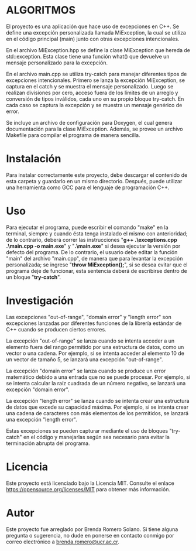 # ALGORITMOS

El proyecto es una aplicación que hace uso de excepciones en C++. Se define una excepción personalizada llamada MiException, la cual se utiliza en el código principal (main) junto con otras excepciones intencionales.

En el archivo MiException.hpp se define la clase MiException que hereda de std::exception. Esta clase tiene una función what() que devuelve un mensaje personalizado para la excepción.

En el archivo main.cpp se utiliza try-catch para manejar diferentes tipos de excepciones intencionales. Primero se lanza la excepción MiException, se captura en el catch y se muestra el mensaje personalizado. Luego se realizan divisiones por cero, acceso fuera de los límites de un arreglo y conversión de tipos inválidos, cada uno en su propio bloque try-catch. En cada caso se captura la excepción y se muestra un mensaje genérico de error.

Se incluye un archivo de configuración para Doxygen, el cual genera documentación para la clase MiException. Además, se provee un archivo Makefile para compilar el programa de manera sencilla.

# Instalación
Para instalar correctamente este proyecto, debe descargar el contenido de esta carpeta y guardarlo en un mismo directorio. Después, puede utilizar una herramienta como GCC para el lenguaje de programación C++.

# Uso
Para ejecutar el programa, puede escribir el comando "make" en la terminal, siempre y cuando ésta tenga instalado el mismo con anterioridad; de lo contrario, deberá correr las instrucciones "**g++ .\exceptions.cpp .\main.cpp -o main.exe**" y "**.\main.exe**" si desea ejecutar la versión por defecto del programa. De lo contrario, el usuario debe editar la función "main" del archivo "main.cpp", de manera que para levantar la excepción personalizada; se ingrese "**throw MiException();**", si se desea evitar que el programa deje de funcionar, esta sentencia deberá de escribirse dentro de un bloque "**try-catch**".

# Investigación

Las excepciones "out-of-range", "domain error" y "length error" son excepciones lanzadas por diferentes funciones de la librería estándar de C++ cuando se producen ciertos errores.

La excepción "out-of-range" se lanza cuando se intenta acceder a un elemento fuera del rango permitido por una estructura de datos, como un vector o una cadena. Por ejemplo, si se intenta acceder al elemento 10 de un vector de tamaño 5, se lanzará una excepción "out-of-range".

La excepción "domain error" se lanza cuando se produce un error matemático debido a una entrada que no se puede procesar. Por ejemplo, si se intenta calcular la raíz cuadrada de un número negativo, se lanzará una excepción "domain error".

La excepción "length error" se lanza cuando se intenta crear una estructura de datos que excede su capacidad máxima. Por ejemplo, si se intenta crear una cadena de caracteres con más elementos de los permitidos, se lanzará una excepción "length error".

Estas excepciones se pueden capturar mediante el uso de bloques "try-catch" en el código y manejarlas según sea necesario para evitar la terminación abrupta del programa.

# Licencia
Este proyecto está licenciado bajo la Licencia MIT. Consulte el enlace https://opensource.org/licenses/MIT para obtener más información.

# Autor
Este proyecto fue arreglado por Brenda Romero Solano. Si tiene alguna pregunta o sugerencia, no dude en ponerse en contacto conmigo por correo electrónico a brenda.romero@ucr.ac.cr.
